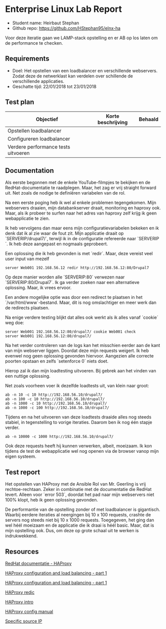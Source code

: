 # Enterprise Linux Lab Report

- Student name: Heirbaut Stephan
- Github repo: <https://github.com/HStephan95/elnx-ha>

Voor deze iteratie gaan we LAMP-stack opstelling en er AB op los laten om de performance te checken.

## Requirements

- Doel: Het opstellen van een loadbalancer en verschillende webservers. Zodat deze de netwerklast kan verdelen over schillende de verschillende applicaties.
- Geschatte tijd: 22/01/2018 tot 23/01/2018

## Test plan

|Objectief|Korte beschrijving|Behaald|
|---------|------------------|-------|
|Opstellen loadbalancer||
|Configureren loadbalancer||
|Verdere performance tests uitvoeren||

## Documentation

Als eerste begonnen met de enkele YouTube-filmpjes te bekijken en de RedHat-documentatie te raadplegen.
Maar, het zag er vrij straight forward uit. Net zoals de nodige te definiëren variabelen van de rol.

Na een eerste poging heb ik wel al enkele problemen tegengekomen. Mijn webservers draaien, mijn databankserver draait, monitoring en haproxy ook. Maar, als ik probeer te surfen naar het adres van haproxy zelf krijg ik geen webapplicatie te zien.

Ik heb vervolgens dan maar eens mijn configuratievariabelen bekeken en ik denk dat ik al zie waar de fout zit.
Mijn applicatie draait op ´SERVERIP/drupal7/´, terwijl ik in de configuratie refereerde naar ´SERVERIP´. Ik heb deze aangepast en nogmaals geprobeert.

Een oplossing die ik heb gevonden is met ´redir´. Maar, deze vereist veel user input van mezelf

    server Web001 192.168.56.12 redir http://192.168.56.12:80/Drupal7
    
Op deze manier worden alle ´SERVERIP:80´ verwezen naar ´SERVERIP:80/Drupal7´. Ik ga verder zoeken naar een alternatieve oplossing. Maar, ik vrees ervoor.

Een andere mogelijke optie was door een redirect te plaatsen in het ´/var/html/www´-bestand. Maar, dit is nog omslachtiger en meer werk dan de redirects plaatsen.

Na enige verdere testing blijkt dat alles ook werkt als ik alles vanaf ´cookie´ weg doe:

    server Web001 192.168.56.12:80/drupal7/ cookie Web001 check
    server Web001 192.168.56.12:80/drupal7/

Na het verder controleren van de logs kan het misschien eerder aan de kant van mijn webserver liggen. Doordat deze mijn requests weigert. Ik heb evenwel nog geen oplossing gevonden hiervoor. Aangezien alle correcte poorten opstaan en zelfs ´setenforce 0´ niets doet.

Hierop zal ik dan mijn loadtesting uitvoeren. Bij gebrek aan het vinden van een nuttige oplossing.

Net zoals voorheen voer ik dezelfde loadtests uit, van klein naar groot:

    ab -n 10 -c 10 http://192.168.56.10/drupal7/
    ab -n 100 -c 10 http://192.168.56.10/drupal7/
    ab -n 1000 -c 10 http://192.168.56.10/drupal7/
    ab -n 1000 -c 100 http://192.168.56.10/drupal7/
    
Tijdens en na het uitvoeren van deze loadtests draaide alles nog steeds stabiel, in tegenstelling to vorige iteraties. Daarom ben ik nog één stapje verder.

    ab -n 10000 -c 1000 http://192.168.56.10/drupal7/
    
Ook deze requests heeft hij kunnen verwerken, albeit, moeizaam. Ik kon tijdens de test de webapplicatie wel nog openen via de browser vanop mijn eigen systeem.

## Test report

Het opstellen van HAProxy met de Ansible Rol van Mr. Geerling is vrij rechtoe-rechtaan. Zeker in combinatie met de documentatie die RedHat levert. Alleen voor ´error 503´, doordat het pad naar mijn webservers niet 100% klopt, heb ik geen oplossing gevonden.

De performantie van de opstelling zonder of met loadbalancer is gigantisch. Waarbij eerdere iteraties al neergingen bij 10 x 100 requests, crashte de servers nog steeds niet bij 10 x 1000 requests.
Toegegeven, het ging dan wel héél moeizaam en de applicatie die ik draai is héél basic. Maar, dat is mijn opstelling ook. Dus, om deze op grote schaal uit te werken is indrukwekkend.

## Resources

[RedHat documentatie - HAProxy](https://access.redhat.com/documentation/en-us/red_hat_enterprise_linux/7/html/load_balancer_administration/ch-haproxy-setup-vsa)

[HAProxy configuration and load balancing - part 1](https://www.youtube.com/watch?v=L6U0PcESQ4Y)

[HAProxy configuration and load balancing - part 1](https://www.youtube.com/watch?v=mIOw4a34LCk&feature=youtu.be)

[HAProxy redic](https://serverfault.com/questions/126144/how-can-i-get-haproxy-backends-to-include-a-path)

[HAProxy intro](http://cbonte.github.io/haproxy-dconv/1.9/intro.html)

[HAProxy config manual](http://cbonte.github.io/haproxy-dconv/1.9/configuration.html)

[Specific source IP](https://serverfault.com/questions/784438/haproxy-1-5-specific-source-ip-address-show-nosrv-503-sc-in-haproxy-log)